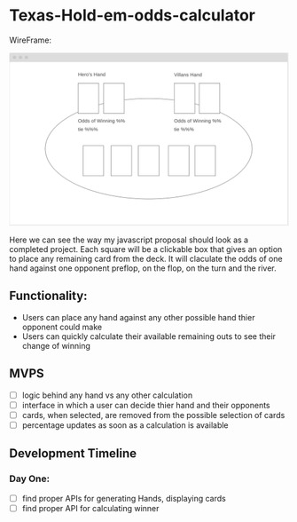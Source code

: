 # Texas-Hold-em-odds-calculator

WireFrame: 

![wireframe](https://github.com/Speneki/Texas-Hold-em-odds-calculator/blob/master/wireframe.png)

Here we can see the way my javascript proposal should look as a completed project. Each square will be a clickable box that gives an option to place any remaining card from the deck. It will claculate the odds of one hand against one opponent preflop, on the flop, on the turn and the river. 

## Functionality: 
  - Users can place any hand against any other possible hand thier opponent could make
  - Users can quickly calculate their available remaining outs to see their change of winning
  
## MVPS
  - [ ] logic behind any hand vs any other calculation 
  - [ ] interface in which a user can decide thier hand and their opponents
  - [ ] cards, when selected, are removed from the possible selection of cards
  - [ ] percentage updates as soon as a calculation is available
  
## Development Timeline

  ### Day One: 
  - [ ] find proper APIs for generating Hands, displaying cards
  - [ ] find proper API for calculating winner 
